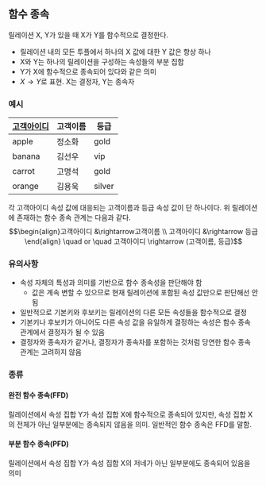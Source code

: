 ## 함수 종속
릴레이션 X, Y가 있을 때 X가 Y를 함수적으로 결정한다. 
+ 릴레이션 내의 모든 투플에서 하나의 X 값에 대한 Y 값은 항상 하나
+ X와 Y는 하나의 릴레이션을 구성하는 속성들의 부분 집합
+ Y가 X에 함수적으로 종속되어 있다와 같은 의미
+ $X\rightarrow Y$로 표현. X는 결정자, Y는 종속자
### 예시
| <u>고객아이디</u> | 고객이름 | 등급   |
| ----------------- | -------- | ------ |
| apple             | 정소화   | gold   |
| banana            | 김선우   | vip    |
| carrot            | 고명석   | gold   |
| orange            | 김용욱   | silver |

각 고객아이디 속성 값에 대응되는 고객이름과 등급 속성 값이 단 하나이다. 위 릴레이션에 존재하는 함수 종속 관계는 다음과 같다.$$\begin{align}고객아이디 &\rightarrow고객이름 \\ 고객아이디 &\rightarrow 등급\end{align} \quad or \quad 고객아이디 \rightarrow (고객이름, 등급)$$
### 유의사항
+ 속성 자체의 특성과 의미를 기반으로 함수 종속성을 판단해야 함
	+ 값은 계속 변할 수 있으므로 현재 릴레이션에 포함된 속성 값만으로 판단해선 안됨
+ 일반적으로 기본키와 후보키는 릴레이션의 다른 모든 속성들을 함수적으로 결정
+ 기본키나 후보키가 아니어도 다른 속성 값을 유일하게 결정하는 속성은 함수 종속 관계에서 결정자가 될 수 있음
+ 결정자와 종속자가 같거나, 결정자가 종속자를 포함하는 것처럼 당연한 함수 종속 관계는 고려하지 않음
### 종류
#### 완전 함수 종속(FFD)
릴레이션에서 속성 집합 Y가 속성 집합 X에 함수적으로 종속되어 있지만, 속성 집합 X의 전체가 아닌 일부분에는 종속되지 않음을 의미. 일반적인 함수 종속은 FFD를 말함.
#### 부분 함수 종속(PFD)
릴레이션에서 속성 집합 Y가 속성 집합 X의 저네가 아닌 일부분에도 종속되어 있음을 의미